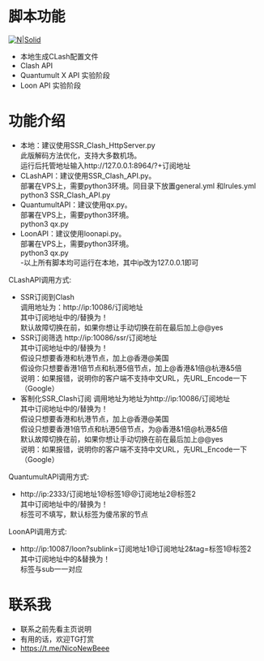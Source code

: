 # 脚本功能

[![N|Solid](https://cldup.com/dTxpPi9lDf.thumb.png)](https://nodesource.com/products/nsolid)



  - 本地生成CLash配置文件
  - Clash API
  - Quantumult X API 实验阶段
  - Loon API 实验阶段
 

# 功能介绍

  - 本地：建议使用SSR_Clash_HttpServer.py  <br/>
    此版解码方法优化，支持大多数机场。 <br/>
    运行后托管地址输入http://127.0.0.1:8964/?+订阅地址
  - CLashAPI：建议使用SSR_Clash_API.py。 <br/>
   部署在VPS上，需要python3环境。同目录下放置general.yml 和lrules.yml <br/>
    python3 SSR_Clash_API.py <br/>
  - QuantumultAPI：建议使用qx.py。 <br/>
   部署在VPS上，需要python3环境。<br/>
   python3 qx.py <br/>
  - LoonAPI：建议使用loonapi.py。 <br/>
   部署在VPS上，需要python3环境。<br/>
   python3 qx.py <br/>
  -以上所有脚本均可运行在本地，其中ip改为127.0.0.1即可 <br/> 

   CLashAPI调用方式:
  - SSR订阅到Clash <br/>
   调用地址为：http://ip:10086/订阅地址  <br/>
   其中订阅地址中的/替换为！ <br/>
   默认故障切换在前，如果你想让手动切换在前在最后加上@@yes
  - SSR订阅筛选
   http://ip:10086/ssr/订阅地址   <br/>
   其中订阅地址中的/替换为！ <br/>
   假设只想要香港和杭港节点，加上@香港@美国 <br/>
   假设你只想要香港1倍节点和杭港5倍节点，加上@香港&1倍@杭港&5倍 <br/>
   说明：如果报错，说明你的客户端不支持中文URL，先URL_Encode一下（Google） 
  - 客制化SSR_Clash订阅
   调用地址为地址为http://ip:10086/订阅地址 <br/>
   其中订阅地址中的/替换为！  <br/>
   假设只想要香港和杭港节点，加上@香港@美国 <br/>
   假设只想要香港1倍节点和杭港5倍节点，为@香港&1倍@杭港&5倍 <br/>
   默认故障切换在前，如果你想让手动切换在前在最后加上@@yes <br/>
   说明：如果报错，说明你的客户端不支持中文URL，先URL_Encode一下（Google）
   
   QuantumultAPI调用方式:
   - http://ip:2333/订阅地址1@标签1@@订阅地址2@标签2 <br/>
    其中订阅地址中的/替换为！ <br/>
    标签可不填写，默认标签为傻吊家的节点

  LoonAPI调用方式:
   - http://ip:10087/loon?sublink=订阅地址1@订阅地址2&tag=标签1@标签2 <br/>
    其中订阅地址中的&替换为！ <br/>
    标签与sub一一对应

# 联系我
   - 联系之前先看主页说明
   - 有用的话，欢迎TG打赏
   - https://t.me/NicoNewBeee


[//]: # (These are reference links used in the body of this note and get stripped out when the markdown processor does its job. There is no need to format nicely because it shouldn't be seen. Thanks SO - http://stackoverflow.com/questions/4823468/store-comments-in-markdown-syntax)


   [dill]: <https://github.com/joemccann/dillinger>
   [git-repo-url]: <https://github.com/joemccann/dillinger.git>
   [john gruber]: <http://daringfireball.net>
   [df1]: <http://daringfireball.net/projects/markdown/>
   [markdown-it]: <https://github.com/markdown-it/markdown-it>
   [Ace Editor]: <http://ace.ajax.org>
   [node.js]: <http://nodejs.org>
   [Twitter Bootstrap]: <http://twitter.github.com/bootstrap/>
   [jQuery]: <http://jquery.com>
   [@tjholowaychuk]: <http://twitter.com/tjholowaychuk>
   [express]: <http://expressjs.com>
   [AngularJS]: <http://angularjs.org>
   [Gulp]: <http://gulpjs.com>

   [PlDb]: <https://github.com/joemccann/dillinger/tree/master/plugins/dropbox/README.md>
   [PlGh]: <https://github.com/joemccann/dillinger/tree/master/plugins/github/README.md>
   [PlGd]: <https://github.com/joemccann/dillinger/tree/master/plugins/googledrive/README.md>
   [PlOd]: <https://github.com/joemccann/dillinger/tree/master/plugins/onedrive/README.md>
   [PlMe]: <https://github.com/joemccann/dillinger/tree/master/plugins/medium/README.md>
   [PlGa]: <https://github.com/RahulHP/dillinger/blob/master/plugins/googleanalytics/README.md>
